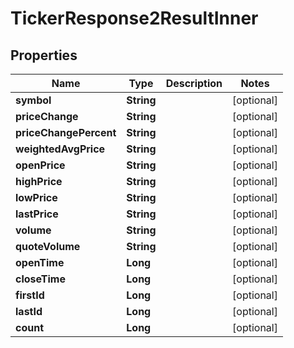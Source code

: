 

# TickerResponse2ResultInner


## Properties

| Name | Type | Description | Notes |
|------------ | ------------- | ------------- | -------------|
|**symbol** | **String** |  |  [optional] |
|**priceChange** | **String** |  |  [optional] |
|**priceChangePercent** | **String** |  |  [optional] |
|**weightedAvgPrice** | **String** |  |  [optional] |
|**openPrice** | **String** |  |  [optional] |
|**highPrice** | **String** |  |  [optional] |
|**lowPrice** | **String** |  |  [optional] |
|**lastPrice** | **String** |  |  [optional] |
|**volume** | **String** |  |  [optional] |
|**quoteVolume** | **String** |  |  [optional] |
|**openTime** | **Long** |  |  [optional] |
|**closeTime** | **Long** |  |  [optional] |
|**firstId** | **Long** |  |  [optional] |
|**lastId** | **Long** |  |  [optional] |
|**count** | **Long** |  |  [optional] |



